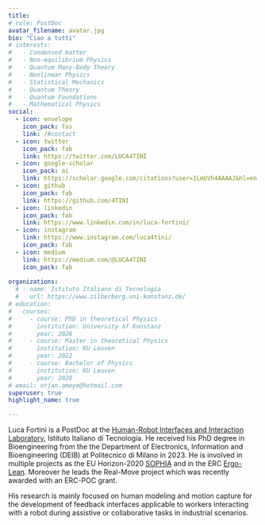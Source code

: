 ```yaml
---
title: 
# role: PostDoc
avatar_filename: avatar.jpg
bio: "Ciao a tutti"
# interests:
#   - Condensed matter
#   - Non-equilibrium Physics
#   - Quantum Many-Body Theory
#   - Nonlinear Physics
#   - Statistical Mechanics
#   - Quantum Theory
#   - Quantum Foundations
#   - Mathematical Physics
social:
  - icon: envelope
    icon_pack: fas
    link: /#contact
  - icon: twitter
    icon_pack: fab
    link: https://twitter.com/LUCA4TINI
  - icon: google-scholar
    icon_pack: ai
    link: https://scholar.google.com/citations?user=ILmUVh4AAAAJ&hl=en
  - icon: github
    icon_pack: fab
    link: https://github.com/4TINI
  - icon: linkedin
    icon_pack: fab
    link: https://www.linkedin.com/in/luca-fortini/
  - icon: instagram
    link: https://www.instagram.com/luca4tini/
    icon_pack: fab
  - icon: medium
    link: https://medium.com/@LUCA4TINI
    icon_pack: fab
    
organizations:
  # - name: Istituto Italiano di Tecnologia
  #   url: https://www.zilberberg.uni-konstanz.de/
# education:
#   courses:
#     - course: PhD in theoretical Physics
#       institution: University of Konstanz
#       year: 2026
#     - course: Master in theoretical Physics
#       institution: KU Leuven
#       year: 2022
#     - course: Bachelor of Physics
#       institution: KU Leuven
#       year: 2020
# email: orjan.ameye@hotmail.com
superuser: true
highlight_name: true

---
```

<p class="paragraph">Luca Fortini is a PostDoc at the <a href="https://hri.iit.it/">Human-Robot Interfaces and Interaction Laboratory</a>, Istituto Italiano di Tecnologia. He received his PhD degree in Bioengineering from the the Department of Electronics, Information and Bioengineering (DEIB) at Politecnico di Milano in 2023. He is involved in multiple projects as the EU Horizon-2020 <a href="https://project-sophia.eu/"> SOPHIA</a> and in the ERC <a href="https://ergolean.eu/"> Ergo-Lean</a>. Moreover he leads the Real-Move project which was recently awarded with an ERC-POC grant.</p>

<p class="paragraph">His research is mainly focused on human modeling and motion capture for the development of feedback interfaces applicable to workers interacting with a robot during assistive or collaborative tasks in industrial scenarios.</p>
